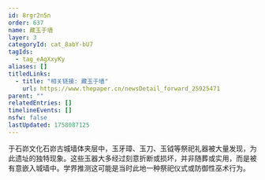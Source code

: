 ```yaml
---
id: 8rgr2n5n
order: 637
name: 藏玉于墙
layer: 3
categoryId: cat_8abY-bU7
tagIds:
  - tag_eAgXxyKy
aliases: []
titledLinks:
  - title: "相关链接: 藏玉于墙"
    url: https://www.thepaper.cn/newsDetail_forward_25925471
parent: ""
relatedEntries: []
timelineEvents: []
nsfw: false
lastUpdated: 1758087125
---
```


于石峁文化石峁古城墙体夹层中，玉牙璋、玉刀、玉钺等祭祀礼器被大量发现，为此遗址的独特现象。这些玉器大多经过刻意折断或损坏，并非随葬或实用，而是被有意嵌入城墙中。学界推测这可能是当时此地一种祭祀仪式或防御性巫术行为。